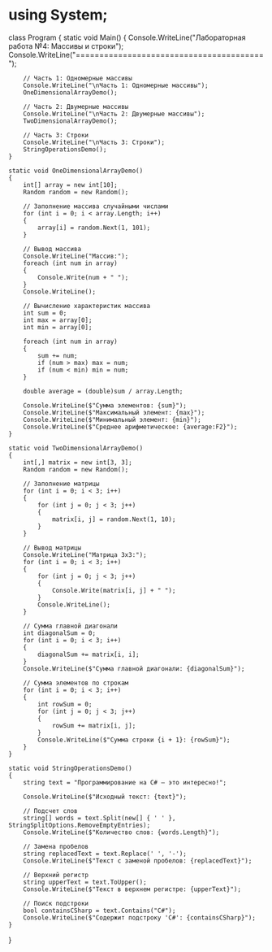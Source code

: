 # using System;

class Program
{
    static void Main()
    {
        Console.WriteLine("Лабораторная работа №4: Массивы и строки");
        Console.WriteLine("========================================");

        // Часть 1: Одномерные массивы
        Console.WriteLine("\nЧасть 1: Одномерные массивы");
        OneDimensionalArrayDemo();

        // Часть 2: Двумерные массивы
        Console.WriteLine("\nЧасть 2: Двумерные массивы");
        TwoDimensionalArrayDemo();

        // Часть 3: Строки
        Console.WriteLine("\nЧасть 3: Строки");
        StringOperationsDemo();
    }

    static void OneDimensionalArrayDemo()
    {
        int[] array = new int[10];
        Random random = new Random();

        // Заполнение массива случайными числами
        for (int i = 0; i < array.Length; i++)
        {
            array[i] = random.Next(1, 101);
        }

        // Вывод массива
        Console.WriteLine("Массив:");
        foreach (int num in array)
        {
            Console.Write(num + " ");
        }
        Console.WriteLine();

        // Вычисление характеристик массива
        int sum = 0;
        int max = array[0];
        int min = array[0];

        foreach (int num in array)
        {
            sum += num;
            if (num > max) max = num;
            if (num < min) min = num;
        }

        double average = (double)sum / array.Length;

        Console.WriteLine($"Сумма элементов: {sum}");
        Console.WriteLine($"Максимальный элемент: {max}");
        Console.WriteLine($"Минимальный элемент: {min}");
        Console.WriteLine($"Среднее арифметическое: {average:F2}");
    }

    static void TwoDimensionalArrayDemo()
    {
        int[,] matrix = new int[3, 3];
        Random random = new Random();

        // Заполнение матрицы
        for (int i = 0; i < 3; i++)
        {
            for (int j = 0; j < 3; j++)
            {
                matrix[i, j] = random.Next(1, 10);
            }
        }

        // Вывод матрицы
        Console.WriteLine("Матрица 3x3:");
        for (int i = 0; i < 3; i++)
        {
            for (int j = 0; j < 3; j++)
            {
                Console.Write(matrix[i, j] + " ");
            }
            Console.WriteLine();
        }

        // Сумма главной диагонали
        int diagonalSum = 0;
        for (int i = 0; i < 3; i++)
        {
            diagonalSum += matrix[i, i];
        }
        Console.WriteLine($"Сумма главной диагонали: {diagonalSum}");

        // Сумма элементов по строкам
        for (int i = 0; i < 3; i++)
        {
            int rowSum = 0;
            for (int j = 0; j < 3; j++)
            {
                rowSum += matrix[i, j];
            }
            Console.WriteLine($"Сумма строки {i + 1}: {rowSum}");
        }
    }

    static void StringOperationsDemo()
    {
        string text = "Программирование на C# — это интересно!";

        Console.WriteLine($"Исходный текст: {text}");

        // Подсчет слов
        string[] words = text.Split(new[] { ' ' }, StringSplitOptions.RemoveEmptyEntries);
        Console.WriteLine($"Количество слов: {words.Length}");

        // Замена пробелов
        string replacedText = text.Replace(' ', '-');
        Console.WriteLine($"Текст с заменой пробелов: {replacedText}");

        // Верхний регистр
        string upperText = text.ToUpper();
        Console.WriteLine($"Текст в верхнем регистре: {upperText}");

        // Поиск подстроки
        bool containsCSharp = text.Contains("C#");
        Console.WriteLine($"Содержит подстроку 'C#': {containsCSharp}");
    }
}
